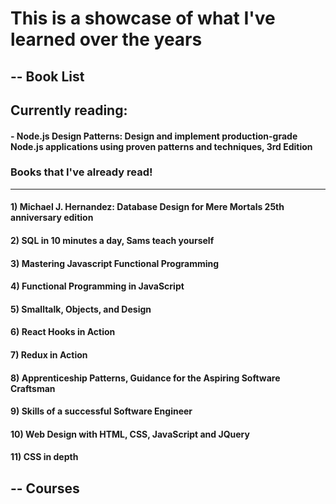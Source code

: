 # This is a showcase of what I've learned over the years

## -- Book List

## Currently reading: 
#### - Node.js Design Patterns: Design and implement production-grade Node.js applications using proven patterns and techniques, 3rd Edition

### Books that I've already read!

-----

#### 1) Michael J. Hernandez: Database Design for Mere Mortals 25th anniversary edition
#### 2) SQL in 10 minutes a day, Sams teach yourself
#### 3) Mastering Javascript Functional Programming
#### 4) Functional Programming in JavaScript
#### 5) Smalltalk, Objects, and Design
#### 6) React Hooks in Action
#### 7) Redux in Action
#### 8) Apprenticeship Patterns, Guidance for the Aspiring Software Craftsman
#### 9) Skills of a successful Software Engineer
#### 10) Web Design with HTML, CSS, JavaScript and JQuery
#### 11) CSS in depth

## -- Courses
